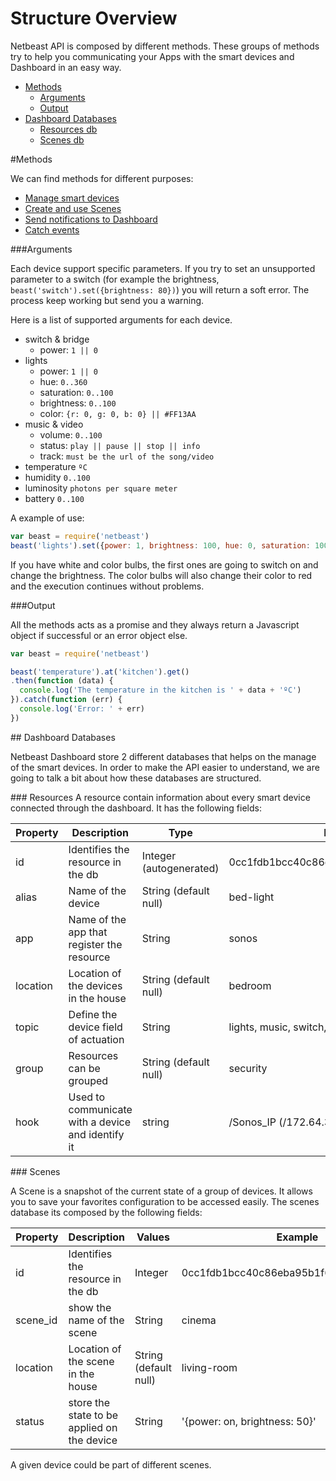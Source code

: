 # Structure Overview

Netbeast API is composed by different methods. These groups of methods try to help
you communicating your Apps with the smart devices and Dashboard in an easy way.

* [Methods](#methods)
  * [Arguments](#arguments)
  * [Output](#output)
* [Dashboard Databases](#DD)
  * [Resources db](#resourcesdb)
  * [Scenes db](#scenesdb)

<a name="methods">
#Methods

We can find methods for different purposes:
* [Manage smart devices](./resources.md)
* [Create and use Scenes](./scenes.md)
* [Send notifications to Dashboard](./push_notifications.md)
* [Catch events](./chain_events.md)

<a name="arguments">
###Arguments

Each device support specific parameters.
If you try to set an unsupported parameter to a switch (for example the brightness, `beast('switch').set({brightness: 80})`) you will return a soft error. The process keep working but send you a warning.

Here is a list of supported arguments for each device.
* switch & bridge
    * power:  `1 || 0`
* lights
    * power:    `1 || 0`
    * hue:           `0..360`
    * saturation:    `0..100`
    * brightness:    `0..100`
    * color: `{r: 0, g: 0, b: 0} || #FF13AA`
* music & video
    * volume:       `0..100`
    * status:       `play || pause || stop || info`
    * track:        `must be the url of the song/video`
* temperature       `ºC`
* humidity          `0..100`
* luminosity        `photons per square meter`
* battery           `0..100`

A example of use:
````javascript
var beast = require('netbeast')
beast('lights').set({power: 1, brightness: 100, hue: 0, saturation: 100})
````
 If you have white and color bulbs, the first ones are going to switch on and change the brightness. The color bulbs will also change their color to red and the execution continues without problems.

<a name="output">
###Output

All the methods acts as a promise and they always return a Javascript object if successful or an error object else.
````javascript
var beast = require('netbeast')

beast('temperature').at('kitchen').get()
.then(function (data) {
  console.log('The temperature in the kitchen is ' + data + 'ºC')
}).catch(function (err) {
  console.log('Error: ' + err)
})
````

<a name="DD">
## Dashboard Databases

Netbeast Dashboard store 2 different databases that helps on the manage of the
smart devices. In order to make the API easier to understand, we are going to talk
a bit about how these databases are structured.

<a name="resourcesdb">
### Resources
A resource contain information about every smart device connected through the dashboard. It has the following fields:

Property    |  Description  |   Type    |   Example
------------|---------------|-----------|----------
id          | Identifies the resource in the db | Integer (autogenerated) | 0cc1fdb1bcc40c86eba95b1f6a1724ab634691
alias       | Name of the device | String (default null) | bed-light
app         | Name of the app that register the resource | String | sonos
location    | Location of the devices in the house | String (default null) | bedroom
topic       | Define the device field of actuation | String | lights, music, switch, video
group       | Resources can be grouped | String (default null) | security
hook        | Used to communicate with a device and identify it | string | /Sonos_IP (/172.64.30.114)

<a name="scenesdb">
### Scenes

A Scene is a snapshot of the current state of a group of devices. It allows you to save your favorites configuration to be accessed easily. The scenes database its composed by the following fields:

Property | Description | Values | Example
---------|-------------|--------|--------
id | Identifies the resource in the db | Integer | 0cc1fdb1bcc40c86eba95b1f6a1724ab634691
scene_id | show the name of the scene | String | cinema
location | Location of the scene in the house | String (default null) | living-room
status   | store the state to be applied on the device | String	| '{power: on, brightness: 50}'

A given device could be part of different scenes.
